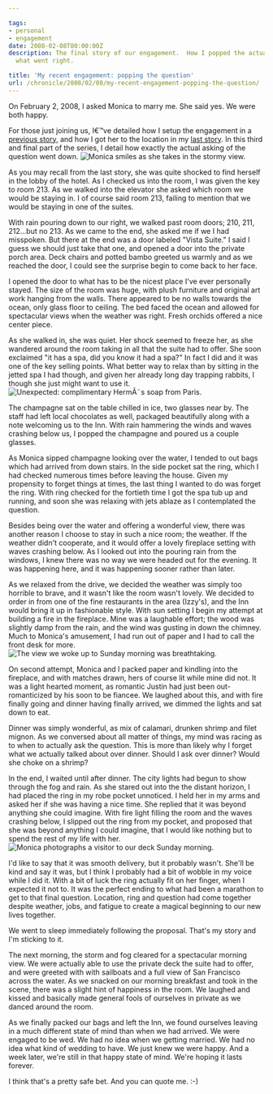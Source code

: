 ```yaml
---

tags:
- personal
- engagement
date: 2008-02-08T00:00:00Z
description: The final story of our engagement.  How I popped the actual question and
  what went right.

title: 'My recent engagement: popping the question'
url: /chronicle/2008/02/08/my-recent-engagement-popping-the-question/
---
```


<p align="left">On February 2, 2008, I asked Monica to marry me.  She said yes. We were both happy.

<p align="left">For those just joining us, I€™ve detailed how I setup the engagement in a <a href="http://justinribeiro.com/chronicle/2008/02/06/my-recent-engagement-the-setup/">previous story</a>, and how I got her to the location in my <a href="http://justinribeiro.com/chronicle/2008/02/07/my-recent-engagement-getting-from-a-to-b/">last story</a>. In this third and final part of the series, I detail how exactly the actual asking of the question went down.

 <img src="https://storage.googleapis.com/jdr-public-imgs/blog-archive/2008/02/story_view_storm.jpg" alt="Monica smiles as she takes in the stormy view." class="imgleft" />
<p align="left"> As you may recall from the last story, she was quite shocked to find herself in the lobby of the hotel.  As I checked us into the room, I was given the key to room 213.  As we walked into the elevator she asked which room we would be staying in.  I of course said room 213, failing to mention that we would be staying in one of the suites.

<p align="left">With rain pouring down to our right, we walked past room doors; 210, 211, 212...but no 213.  As we came to the end, she asked me if we I had misspoken.  But there at the end was a door labeled "Vista Suite."  I said I guess we should just take that one, and opened a door into the private porch area. Deck chairs and potted bambo greeted us warmly and as we reached the door, I could see the surprise begin to come back to her face.

<p align="left">I opened the door to what has to be the nicest place I've ever personally stayed.  The size of the room was huge, with plush furniture and original art work hanging from the walls.  There appeared to be no walls towards the ocean, only glass floor to ceiling.  The bed faced the ocean and allowed for spectacular views when the weather was right.  Fresh orchids offered a nice center piece.

<p align="left">As she walked in, she was quiet.  Her shock seemed to freeze her, as she wandered around the room taking in all that the suite had to offer.  She soon exclaimed "it has a spa, did you know it had a spa?"  In fact I did and it was one of the key selling points.  What better way to relax than by sitting in the jetted spa I had though, and given her already long day trapping rabbits, I though she just might want to use it.

 <img src="https://storage.googleapis.com/jdr-public-imgs/blog-archive/2008/02/story_soap.jpg" alt="Unexpected: complimentary HermÃ¨s soap from Paris." class="imgleft" />
<p align="left"> The champagne sat on the table chilled in ice, two glasses near by.  The staff had left local chocolates as well, packaged beautifully along with a note welcoming us to the Inn.  With rain hammering the winds and waves crashing below us, I popped the champagne and poured us a couple glasses.

<p align="left">As Monica sipped champagne looking over the water, I tended to out bags which had arrived from down stairs.  In the side pocket sat the ring, which I had checked numerous times before leaving the house.  Given my propensity to forget things at times, the last thing I wanted to do was forget the ring.  With ring checked for the fortieth time I got the spa tub up and running, and soon she was relaxing with jets ablaze as I contemplated the question.

<p align="left">Besides being over the water and offering a wonderful view, there was another reason I choose to stay in such a nice room; the weather.  If the weather didn't cooperate, and it would offer a lovely fireplace setting with waves crashing below.  As I looked out into the pouring rain from the windows, I knew there was no way we were headed out for the evening.  It was happening here, and it was happening sooner rather than later.

<p align="left">As we relaxed from the drive, we decided the weather was simply too horrible to brave, and it wasn't like the room wasn't lovely.  We decided to order in from one of the fine restaurants in the area (Izzy's), and the Inn would bring it up in fashionable style.  With sun setting I begin my attempt at building a fire in the fireplace.  Mine was a laughable effort; the wood was slightly damp from the rain, and the wind was gusting in down the chimney.  Much to Monica's amusement, I had run out of paper and I had to call the front desk for more.

 <img src="https://storage.googleapis.com/jdr-public-imgs/blog-archive/2008/02/story_view.jpg" alt="The view we woke up to Sunday morning was breathtaking." class="imgleft" />
<p align="left"> On second attempt, Monica and I packed paper and kindling into the fireplace, and with matches drawn, hers of course lit while mine did not.  It was a light hearted moment, as romantic Justin had just been out-romanticized by his soon to be fiancee.  We laughed about this, and with fire finally going and dinner having finally arrived, we dimmed the lights and sat down to eat.

<p align="left">Dinner was simply wonderful, as mix of calamari, drunken shrimp and filet mignon.  As we conversed about all matter of things, my mind was racing as to when to actually ask the question.  This is more than likely why I forget what we actually talked about over dinner.  Should I ask over dinner?  Would she choke on a shrimp?

<p align="left">In the end, I waited until after dinner.  The city lights had begun to show through the fog and rain.  As she stared out into the the distant horizon, I had placed the ring in my robe pocket unnoticed.  I held her in my arms and asked her if she was having a nice time.  She replied that it was beyond anything she could imagine.  With fire light filling the room and the waves crashing below, I slipped out the ring from my pocket, and proposed that she was beyond anything I could imagine, that I would like nothing but to spend the rest of my life with her.

 <img src="https://storage.googleapis.com/jdr-public-imgs/blog-archive/2008/02/story_monica.jpg" alt="Monica photographs a visitor to our deck Sunday morning." class="imgleft" />
<p align="left"> I'd like to say that it was smooth delivery, but it probably wasn't.  She'll be kind and say it was, but I think I probably had a bit of wobble in my voice while I did it.   With a bit of luck the ring actually fit on her finger, when I expected it not to.  It was the perfect ending to what had been a marathon to get to that final question.  Location, ring and question had come together despite weather, jobs, and fatigue to create a magical beginning to our new lives together.

<p align="left">We went to sleep immediately following the proposal.  That's my story and I'm sticking to it.

<p align="left">The next morning, the storm and fog cleared for a spectacular morning view.  We were actually able to use the private deck the suite had to offer, and were greeted with with sailboats and a full view of San Francisco across the water.  As we snacked on our morning breakfast and took in the scene, there was a slight hint of happiness in the room.  We laughed and kissed and basically made general fools of ourselves in private as we danced around the room.

<p align="left">As we finally packed our bags and left the Inn, we found ourselves leaving in a much different state of mind than when we had arrived.  We were engaged to be wed.  We had no idea when we getting married.  We had no idea what kind of wedding to have.  We just knew we were happy.  And a week later, we're still in that happy state of mind.  We're hoping it lasts forever.

<p align="left">I think that's a pretty safe bet.  And you can quote me. :-)

